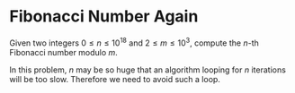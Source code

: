 # Fibonacci Number Again

Given two integers $0 \le n \le 10^{18}$ and
$2 \le m \le 10^3$,
compute the $n$-th Fibonacci number modulo $m$.

In this problem, $n$ may be so huge that an algorithm looping for $n$ iterations will be too slow. Therefore we need to avoid such a loop.
